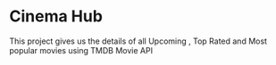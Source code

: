# Cinema Hub

This project gives us the details of all Upcoming , Top Rated and Most popular movies using TMDB Movie API


